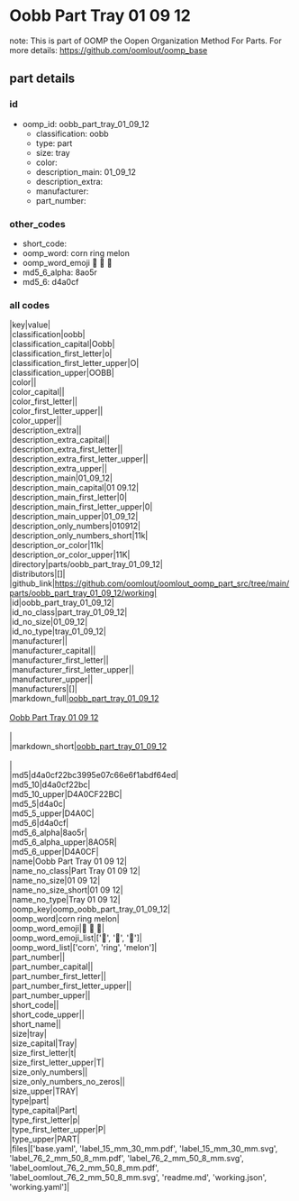 # Oobb Part Tray 01 09 12  

note: This is part of OOMP the Oopen Organization Method For Parts. For more details: https://github.com/oomlout/oomp_base

##  part details





### id
* oomp_id: oobb_part_tray_01_09_12
  * classification: oobb
  * type: part
  * size: tray
  * color: 
  * description_main: 01_09_12
  * description_extra: 
  * manufacturer: 
  * part_number: 

### other_codes
* short_code: 
* oomp_word: corn ring melon
* oomp_word_emoji :corn: :ring: :melon:
* md5_6_alpha: 8ao5r
* md5_6: d4a0cf

### all codes 
|key|value|  
|classification|oobb|  
|classification_capital|Oobb|  
|classification_first_letter|o|  
|classification_first_letter_upper|O|  
|classification_upper|OOBB|  
|color||  
|color_capital||  
|color_first_letter||  
|color_first_letter_upper||  
|color_upper||  
|description_extra||  
|description_extra_capital||  
|description_extra_first_letter||  
|description_extra_first_letter_upper||  
|description_extra_upper||  
|description_main|01_09_12|  
|description_main_capital|01 09.12|  
|description_main_first_letter|0|  
|description_main_first_letter_upper|0|  
|description_main_upper|01_09_12|  
|description_only_numbers|010912|  
|description_only_numbers_short|11k|  
|description_or_color|11k|  
|description_or_color_upper|11K|  
|directory|parts/oobb_part_tray_01_09_12|  
|distributors|[]|  
|github_link|https://github.com/oomlout/oomlout_oomp_part_src/tree/main/parts/oobb_part_tray_01_09_12/working|  
|id|oobb_part_tray_01_09_12|  
|id_no_class|part_tray_01_09_12|  
|id_no_size|01_09_12|  
|id_no_type|tray_01_09_12|  
|manufacturer||  
|manufacturer_capital||  
|manufacturer_first_letter||  
|manufacturer_first_letter_upper||  
|manufacturer_upper||  
|manufacturers|[]|  
|markdown_full|[oobb_part_tray_01_09_12](https://github.com/oomlout/oomlout_oomp_part_src/tree/main/parts/oobb_part_tray_01_09_12/working)<br>[](https://github.com/oomlout/oomlout_oomp_part_src/tree/main/parts/oobb_part_tray_01_09_12/working)<br>[Oobb Part Tray 01 09 12](https://github.com/oomlout/oomlout_oomp_part_src/tree/main/parts/oobb_part_tray_01_09_12/working)<br><br>|  
|markdown_short|[oobb_part_tray_01_09_12](https://github.com/oomlout/oomlout_oomp_part_src/tree/main/parts/oobb_part_tray_01_09_12/working)<br><br>|  
|md5|d4a0cf22bc3995e07c66e6f1abdf64ed|  
|md5_10|d4a0cf22bc|  
|md5_10_upper|D4A0CF22BC|  
|md5_5|d4a0c|  
|md5_5_upper|D4A0C|  
|md5_6|d4a0cf|  
|md5_6_alpha|8ao5r|  
|md5_6_alpha_upper|8AO5R|  
|md5_6_upper|D4A0CF|  
|name|Oobb Part Tray 01 09 12|  
|name_no_class|Part Tray 01 09 12|  
|name_no_size|01 09 12|  
|name_no_size_short|01 09 12|  
|name_no_type|Tray 01 09 12|  
|oomp_key|oomp_oobb_part_tray_01_09_12|  
|oomp_word|corn ring melon|  
|oomp_word_emoji|:corn: :ring: :melon:|  
|oomp_word_emoji_list|[':corn:', ':ring:', ':melon:']|  
|oomp_word_list|['corn', 'ring', 'melon']|  
|part_number||  
|part_number_capital||  
|part_number_first_letter||  
|part_number_first_letter_upper||  
|part_number_upper||  
|short_code||  
|short_code_upper||  
|short_name||  
|size|tray|  
|size_capital|Tray|  
|size_first_letter|t|  
|size_first_letter_upper|T|  
|size_only_numbers||  
|size_only_numbers_no_zeros||  
|size_upper|TRAY|  
|type|part|  
|type_capital|Part|  
|type_first_letter|p|  
|type_first_letter_upper|P|  
|type_upper|PART|  
|files|['base.yaml', 'label_15_mm_30_mm.pdf', 'label_15_mm_30_mm.svg', 'label_76_2_mm_50_8_mm.pdf', 'label_76_2_mm_50_8_mm.svg', 'label_oomlout_76_2_mm_50_8_mm.pdf', 'label_oomlout_76_2_mm_50_8_mm.svg', 'readme.md', 'working.json', 'working.yaml']|  
